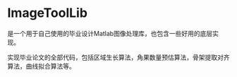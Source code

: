 # ImageToolLib

是一个用于自己使用的毕业设计Matlab图像处理库，也包含一些好用的底层实现。

实现毕业论文的全部代码，包括区域生长算法，角果数量预估算法，骨架提取对齐算法，曲线拟合算法等。
